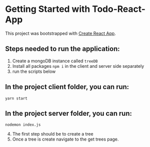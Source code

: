 # Getting Started with Todo-React-App

This project was bootstrapped with [Create React App](https://github.com/facebook/create-react-app).

## Steps needed to run the application:
 1) Create a mongoDB instance called `treeDB`
 2) Install all packages `npm i` in the client and server side separately
 3) run the scripts below

## In the project client folder, you can run:

 `yarn start`

## In the project server folder, you can run:

 `nodemon index.js`

 4) The first step should be to create a tree
 5) Once a tree is create navigate to the get trees page.


